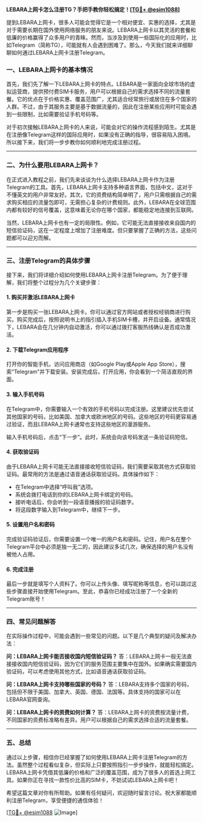 **LEBARA上网卡怎么注册TG？手把手教你轻松搞定！[[TG💪+ @esim1088](https://t.me/s/esim1088)]**

提到LEBARA上网卡，很多人可能会觉得它是一个相对便宜、实惠的选择，尤其是对于需要长期在国外使用网络服务的朋友来说。LEBARA上网卡以其灵活的套餐和低廉的价格赢得了众多用户的青睐。然而，当涉及到使用一些国际化的应用时，比如Telegram（简称TG），可能就有人会遇到困难了。那么，今天我们就来详细聊聊如何通过LEBARA上网卡注册Telegram。

### 一、LEBARA上网卡的基本情况

首先，我们先了解一下LEBARA上网卡的特点。LEBARA是一家面向全球市场的虚拟运营商，提供预付费SIM卡服务，用户可以根据自己的需求选择不同的流量套餐。它的优点在于价格实惠、覆盖范围广，尤其适合经常旅行或居住在多个国家的人群。不过，由于其服务主要是基于数据流量的，因此在注册某些应用时可能会遇到一些限制，比如需要验证手机号码等。

对于初次接触LEBARA上网卡的人来说，可能会对它的操作流程感到陌生。尤其是在注册像Telegram这样的国际应用时，如果没有正确的指导，很容易陷入困境。所以接下来，我们将一步步教你如何顺利地完成注册过程。

---

### 二、为什么要用LEBARA上网卡？

在正式进入教程之前，我们先来谈谈为什么选择LEBARA上网卡作为注册Telegram的工具。首先，LEBARA上网卡支持多种语言界面，包括中文，这对于不懂英文的用户非常友好。其次，它的资费结构简单明了，用户只需根据自己的需求购买相应的流量包即可，无需担心复杂的计费规则。此外，LEBARA在全球范围内都有较好的信号覆盖，这意味着无论你在哪个国家，都能稳定地连接到互联网。

当然，LEBARA上网卡也有一定的局限性。例如，它可能无法直接接收来自国内的短信验证码，这在一定程度上增加了注册难度。但只要掌握了正确的方法，这些问题都可以迎刃而解。

---

### 三、注册Telegram的具体步骤

接下来，我们将详细介绍如何使用LEBARA上网卡注册Telegram。为了便于理解，我们将整个过程分为几个关键步骤：

#### 1. 购买并激活LEBARA上网卡

第一步是购买一张LEBARA上网卡。你可以通过官方网站或者授权经销商进行购买。购买完成后，按照说明书上的指引插入手机SIM卡槽，并开启设备。通常情况下，LEBARA会在几分钟内自动激活，你可以通过拨打客服热线确认是否成功激活。

#### 2. 下载Telegram应用程序

打开你的智能手机，访问应用商店（如Google Play或Apple App Store），搜索“Telegram”并下载安装。安装完成后，打开应用，你会看到一个简洁直观的界面。

#### 3. 输入手机号码

在Telegram中，你需要输入一个有效的手机号码以完成注册。这里建议优先尝试其他国家的号码，比如美国、加拿大或欧洲地区的号码。这些地区的号码更容易通过验证，而且LEBARA上网卡通常也支持这些地区的漫游服务。

输入手机号码后，点击“下一步”。此时，系统会向该号码发送一条验证码短信。

#### 4. 获取验证码

由于LEBARA上网卡可能无法直接接收短信验证码，我们需要采取其他方式获取验证码。最常用的方法是通过语音通话获取验证码。具体操作如下：

- 在Telegram中选择“呼叫我”选项。
- 系统会拨打电话到你的LEBARA上网卡绑定的号码。
- 接听电话后，你会听到一段语音播报的验证码数字。
- 将这段数字输入到Telegram中，继续下一步。

#### 5. 设置用户名和密码

完成验证码验证后，你需要设置一个唯一的用户名和密码。记住，用户名在整个Telegram平台中必须是独一无二的，因此建议多试几次，确保选择的用户名没有被他人占用。

#### 6. 完成注册

最后一步就是填写个人资料了。你可以上传头像、填写昵称等信息，也可以跳过这些步骤直接开始使用Telegram。至此，恭喜你已经成功注册了一个全新的Telegram账号！

---

### 四、常见问题解答

在实际操作过程中，可能会遇到一些常见的问题。以下是几个典型的疑问及解决办法：

**问：LEBARA上网卡能否接收国内短信验证码？**
答：LEBARA上网卡一般无法直接接收国内短信验证码，因为它们的服务范围主要集中在国外。如果确实需要国内验证码，可以考虑使用其他方式，比如语音通话获取验证码。

**问：LEBARA上网卡支持哪些国家的号码？**
答：LEBARA支持多个国家的号码，包括但不限于美国、加拿大、英国、德国、法国等。具体支持的国家可以在LEBARA官网查询。

**问：LEBARA上网卡的资费如何计算？**
答：LEBARA上网卡的资费按流量计费，不同国家的资费标准略有差异。用户可以根据自己的需求选择合适的流量套餐。

---

### 五、总结

通过以上步骤，相信你已经掌握了如何使用LEBARA上网卡注册Telegram的方法。虽然整个过程看似复杂，但实际上只要按照指引一步步操作，就能轻松搞定。LEBARA上网卡凭借其低廉的价格和广泛的覆盖范围，成为了很多人的首选上网工具。如果你正在寻找一款性价比高的SIM卡，不妨试试LEBARA上网卡吧！

希望这篇文章对你有所帮助。如果有任何疑问，欢迎随时留言讨论。祝大家都能顺利注册Telegram，享受便捷的通信体验！

[[TG💪+ @esim1088](https://t.me/s/esim1088) ![Image](https://i.postimg.cc/4NQfJmqS/Snipaste-2025-05-13-00-14-12.png)]